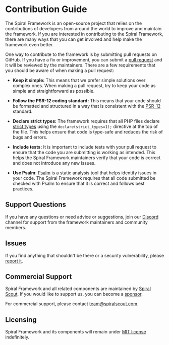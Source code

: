 # Contribution Guide

The Spiral Framework is an open-source project that relies on the contributions of developers from around the world to improve and maintain the framework.
If you are interested in contributing to the Spiral Framework, there are many ways that you can get involved and help make the framework even better.

One way to contribute to the framework is by submitting pull requests on GitHub.
If you have a fix or improvement, you can submit a [pull request](https://github.com/spiral/framework/pulls) and it will be reviewed by the maintainers.
There are a few requirements that you should be aware of when making a pull request:

- **Keep it simple:** This means that we prefer simple solutions over complex ones. When making a pull request, try to keep your code as simple and straightforward as possible.

- **Follow the PSR-12 coding standard:** This means that your code should be formatted and structured in a way that is consistent with the [PSR-12](https://www.php-fig.org/psr/psr-12/) standard.

- **Declare strict types:** The framework requires that all PHP files declare [strict types](https://www.php.net/manual/en/language.types.declarations.php#language.types.declarations.strict) using the `declare(strict_types=1);` directive at the top of the file. This helps ensure that code is type-safe and reduces the risk of bugs and errors.

- **Include tests:** It is important to include tests with your pull request to ensure that the code you are submitting is working as intended. This helps the Spiral Framework maintainers verify that your code is correct and does not introduce any new issues.

- **Use Psalm**: [Psalm](https://psalm.dev/) is a static analysis tool that helps identify issues in your code. The Spiral Framework requires that all code submitted be checked with Psalm to ensure that it is correct and follows best practices.

## Support Questions

If you have any questions or need advice or suggestions, join our [Discord](https://discord.gg/TFeEmCs) channel for support from the framework maintainers and community members.

## Issues

If you find anything that shouldn't be there or a security vulnerability, please [report it](https://github.com/spiral/framework/issues).

## Commercial Support

Spiral Framework and all related components are maintained by [Spiral Scout](https://spiralscout.com/).
If you would like to support us, you can become a [sponsor](https://github.com/sponsors/roadrunner-server).

For commercial support, please contact [team@spiralscout.com](mailto:team@spiralscout.com).

## Licensing

Spiral Framework and its components will remain under [MIT license](/license.md) indefinitely.

